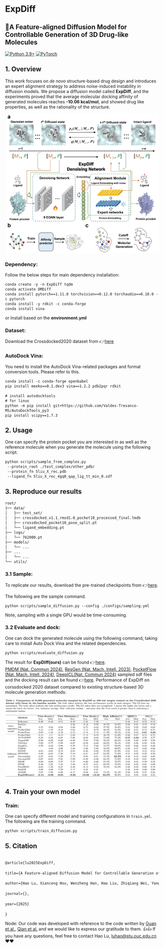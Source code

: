 # ExpDiff
## :rocket:A Feature-aligned Diffusion Model for Controllable Generation of 3D Drug-like Molecules
[![Python 3.9+](https://img.shields.io/badge/python-3.9%2B-blue)](https://www.python.org/downloads/) [![PyTorch](https://img.shields.io/badge/PyTorch-1.11%2B-red)](https://pytorch.org/)


## 1. Overview
This work focuses on *de novo* structure-based drug design and introduces an expert alignment strategy to address noise-induced instability in diffusion models. We propose a diffusion model called **ExpDiff**, and the experiments proved that the average molecular docking affinity of generated molecules reaches **-10.06 kcal/mol**, and showed drug like properties, as well as the rationality of the structure.

![results](img/main.jpg)

### Dependency:
Follow the below steps for main dependency installation:
```
conda create -y -n ExpDiff tqdm
conda activate DMDiff
conda install pytorch==1.11.0 torchvision==0.12.0 torchaudio==0.10.0 -c pytorch
conda install -y rdkit -c conda-forge
conda install vina
```

or Install based on the **environment.yml**

### Dataset:
Download the Crossdocked2020 dataset from :point_right:[here](https://drive.google.com/file/d/1XMVb4UH4atvLtWRIVtJct9ZqYkBvCze6/view?usp=drive_link)

### AutoDock Vina:
You need to install the AutoDock Vina-related packages and format conversion tools. Please refer to this.

```
conda install -c conda-forge openbabel
pip install meeko==0.1.dev3 vina==1.2.2 pdb2pqr rdkit

# install autodocktools
# for linux
python -m pip install git+https://github.com/Valdes-Tresanco-MS/AutoDockTools_py3
pip install scipy==1.7.3
```
## 2. Usage
One can specify the protein pocket you are interested in as well as the reference molecule when you generate the molecule using the following script.

```
python scripts/sample_from_complex.py
 --protein_root ./test_complex/other_pdb/
 --protein_fn 5liu_X_rec.pdb
 --ligand_fn 5liu_X_rec_4gq0_qap_lig_tt_min_0.sdf
```

## 3. Reproduce our results

```
root/
├── data/
│   ├── test_set/
│   ├── crossdocked_v1.1_rmsd1.0_pocket10_processed_final.lmdb
│   ├── crossdocked_pocket10_pose_split.pt
│   └── ligand_embedding.pt
├── logs/
│   └── 762000.pt
├── models/
│   └── ...
├── ...
│   └── ...
└── utils/
```


### 3.1 Sample:
To replicate our results, download the pre-trained checkpoints from :point_right:[here](https://drive.google.com/drive/folders/1GvoaGc8QrB80nPRXBbuyg4hZpCHcW4Kq?usp=drive_link).

The following are the sample command.

```
python scripts/sample_diffusion.py --config ./configs/sampling.yml
```
Note, sampling with a single GPU would be time-consuming.



### 3.2 Evaluate and dock:
One can dock the generated molecule using the following command, taking care to install Auto Dock Vina and the related dependencies.

```
python scripts/evaluate_diffusion.py
```


The result for **ExpDiff(ours)** can be found :point_right:[here](https://drive.google.com/drive/folders/1tq2gBbWjpeNNlScJIy0LN1vG9EC-xFWb?usp=drive_link).  
 [PMDM (Nat. Commun 2024)](https://www.nature.com/articles/s41467-024-46569-1), [ResGen (Nat. Mach. Intell. 2023)](https://www.nature.com/articles/s42256-023-00712-7), [PocketFlow (Nat. Mach. Intell. 2024)](https://www.nature.com/articles/s42256-024-00808-8),  [DeepICL(Nat. Commun 2024)](https://www.nature.com/articles/s41467-024-47011-2) sampled sdf files and the docking result can be found :point_right:[here](https://drive.google.com/drive/folders/1Pjeq2zLuSU14WzUmEzsC0gIoPH1dbCSG?usp=drive_link). 
Performance of ExpDiff on corssdocked 2020 dataset compared to existing structure-based 3D molecule generation methods:

![results](img/results.jpg)










## 4. Train your own model

### Train:
One can specify different model and training configurations in `train.yml`. The following are the training command.

```
python scripts/train_diffusion.py
```




## 5. Citation

  

```latex

@article{lu2025ExpDiff,

title={A Feature-aligned Diffusion Model for Controllable Generation of 3D Drug-like Molecules},

author={Hao Lu, Xiancong Hou, Wenzheng Han, Hao Liu, Zhiqiang Wei, Yang Zhang},

journal={},

year={2025}

}

```

Node: 
Our code was developed with reference to the code written by [Guan et al.](https://openreview.net/pdf?id=kJqXEPXMsE0), [Qian et al.](https://academic.oup.com/bib/article/25/1/bbad435/7457350) and we would like to express our gratitude to them. :+1::+1:
If you have any questions, feel free to contact Hao Lu, luhao@stu.ouc.edu.cn :heart::heart:
